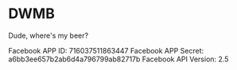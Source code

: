# DWMB
Dude, where's my beer?

Facebook APP ID: 716037511863447
Facebook APP Secret: a6bb3ee657b2ab6d4a796799ab82717b
Facebook API Version: 2.5
